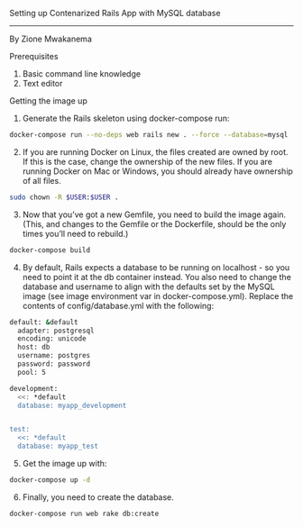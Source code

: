Setting up Contenarized Rails App with MySQL database
_____________________________________________________________________________________________________________________

By						      Zione Mwakanema


Prerequisites

1. Basic command line knowledge
2. Text editor

Getting the image up

1. Generate the Rails skeleton using docker-compose run:
```bash
docker-compose run --no-deps web rails new . --force --database=mysql
```

2. If you are running Docker on Linux, the files created are owned by root. If this is the case, change the ownership of the new files. If you are running Docker on Mac or Windows, you should already have ownership of all files.
```bash
sudo chown -R $USER:$USER .
```


3. Now that you’ve got a new Gemfile, you need to build the image again. (This, and changes to the Gemfile or the Dockerfile, should be the only times you’ll need to rebuild.)
```bash
docker-compose build
```
4. By default, Rails expects a database to be running on localhost - so you need to point it at the db container instead. You also need to change the database and username to align with the defaults set by the MySQL image (see image environment var in docker-compose.yml). Replace the contents of config/database.yml with the following:

```bash
default: &default
  adapter: postgresql
  encoding: unicode
  host: db
  username: postgres
  password: password
  pool: 5

development:
  <<: *default
  database: myapp_development


test:
  <<: *default
  database: myapp_test
```

5. Get the image up with:
```bash 
docker-compose up -d
```

6. Finally, you need to create the database.
```bash
docker-compose run web rake db:create
```




